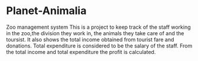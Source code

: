 # Planet-Animalia
Zoo management system This is a project to keep track of the staff working in the zoo,the division they work in, the animals they take care of and the toursist. It also shows the total income obtained from tourist fare and donations. Total expenditure is considered to be the salary of the staff. From the total income and total expenditure the profit is calculated.
